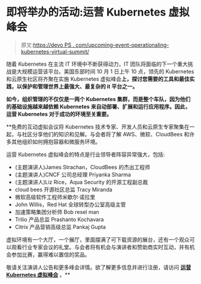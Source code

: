 # 即将举办的活动:运营 Kubernetes 虚拟峰会

> 原文:[https://devo PS . com/upcoming-event-operationaling-kubernetes-virtual-summit/](https://devops.com/upcoming-event-operationalizing-kubernetes-virtual-summit/)

随着 Kubernetes 在主流 IT 环境中不断获得动力，IT 团队将面临的下一个重大挑战是大规模运营该平台。美国东部时间 10 月 1 日上午 10 点，领先的 Kubernetes 和云原生社区将齐聚在实施 Kubernetes 虚拟峰会[](https://kubevirtual.com/)**上，探讨您需要的工具和最佳实践，以保护和管理世界上最强大、最复杂的 it 平台之一。**

**如今，组织管理的不仅仅是一两个 Kubernetes 集群，而是整个车队，因为他们的基础设施越来越依赖 Kubernetes 来自动部署、扩展和运行应用程序。因此，运营 Kubernetes 对于成功的环境至关重要。**

 **免费的互动虚拟会议将 Kubernetes 技术专家、开发人员和云原生专家聚集在一起，与社区分享他们的知识和见解。与会者将了解 AWS、微软、CloudBees 和许多其他组织如何拥抱容器和微服务环境。

运营 Kubernetes 虚拟峰会的特点是行业领导者阵容异常强大，包括:

*   (主题演讲人)James Strachan，CloudBees 的杰出工程师
*   (主题演讲人)CNCF 公司总经理 Priyanka Sharma
*   (主题演讲人)Liz Rice，Aqua Security 的开源工程副总裁
*   cloud bees 开源社区总监 Tracy Miranda
*   微软高级软件工程师米歇尔·诺拉里
*   John Willis，Red Hat 全球转型办公室高级主管
*   加速策略集团分析师 Bob resel man
*   Trilio 产品总监 Prashanto Kochavara
*   Citrix 产品营销高级总监 Pankaj Gupta

虚拟环境有一个大厅，一个展厅，里面摆满了可下载资源的展台，还有一个观众可以观看行业专家会议的礼堂。与会者将有机会与演讲者和赞助商实时互动，并有机会参加比赛，赢得难以置信的奖品。

敬请关注演讲人公告和更多峰会详情。欲了解更多信息并进行注册，请访问 [**运营 Kubernetes 虚拟峰会**](https://kubevirtual.com/) 。**